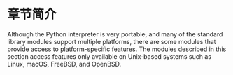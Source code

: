 # 章节简介

Although the Python interpreter is very portable, and many of the standard library modules support multiple platforms, there are some modules that provide access to platform-specific features. The modules described in this section access features only available on Unix-based systems such as Linux, macOS, FreeBSD, and OpenBSD.